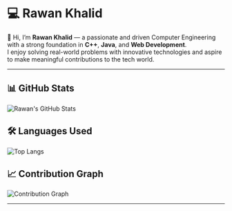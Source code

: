 # 💻 Rawan Khalid 

👋 Hi, I’m **Rawan Khalid** — a passionate and driven Computer Engineering with a strong foundation in **C++**, **Java**, and **Web Development**.  
I enjoy solving real-world problems with innovative technologies and aspire to make meaningful contributions to the tech world.   

---

## 📊 **GitHub Stats**

![Rawan's GitHub Stats](https://github-readme-stats.vercel.app/api?username=Rawan10101&show_icons=true&theme=radical)

## 🛠️ **Languages Used**
![Top Langs](https://github-readme-stats.vercel.app/api/top-langs/?username=Rawan10101&layout=compact&theme=radical)

## 📈 **Contribution Graph**
![Contribution Graph](https://github-readme-activity-graph.vercel.app/graph?username=Rawan10101&theme=dracula)

---
